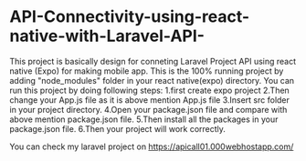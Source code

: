 # API-Connectivity-using-react-native-with-Laravel-API-
This project is basically design for conneting Laravel Project API using react native (Expo) for making mobile app.
This is the 100% running project by adding "node_modules" folder in your react native(expo) directory. 
You can run this project by doing following steps:
	1.first create expo project
	2.Then change your App.js file as it is above mention App.js file
	3.Insert src folder in your project directory.
	4.Open your package.json file and compare with above mention package.json file.
	5.Then install all the packages in your package.json file.
	6.Then your project will work correctly.

You can check my laravel project on https://apicall01.000webhostapp.com/
